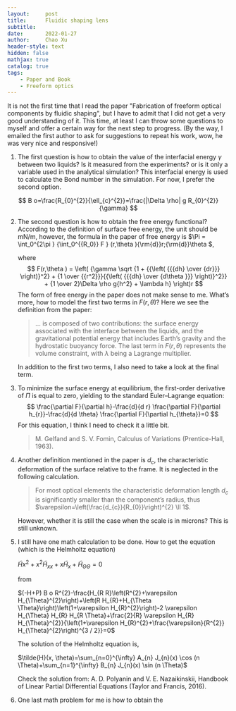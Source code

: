 ```yaml
---
layout:     post
title:      Fluidic shaping lens
subtitle:   
date:       2022-01-27
author:     Chao Xu
header-style: text
hidden: false 
mathjax: true
catalog: true
tags:
    - Paper and Book
    - Freeform optics
---
```


It is not the first time that I read the paper "Fabrication of freeform optical components by fluidic shaping", but I have to admit that I did not get a very good understanding of it. This time, at least I can throw some questions to myself and offer a certain way for the next step to progress. (By the way, I emailed the first author to ask for suggestions to repeat his work, wow, he was very nice and responsive!)

1. The first question is how to obtain the value of the interfacial energy $\gamma$ between two liquids? Is it measured from the experiments? or is it only a  variable used in the analytical simulation? This interfacial energy is used to calculate the Bond number in the simulation. For now, I prefer the second option. 

$$
B o=\frac{R_{0}^{2}}{\ell_{c}^{2}}=\frac{|\Delta \rho| g R_{0}^{2}}{\gamma}
$$

2. The second question is how to obtain the free energy functional? According to the definition of surface free energy, the unit should be mN/m, however, the formula in the paper of free energy is $\Pi  = \int_0^{2\pi } {\int_0^{{R_0}} F } (r,\theta ){\rm{d}}r\;{\rm{d}}\theta $, 

   where
   $$
   F(r,\theta ) = \left( {\gamma \sqrt {1 + {{\left( {{{dh} \over {dr}}} \right)}^2} + {1 \over {{r^2}}}{{\left( {{{dh} \over {d\theta }}} \right)}^2}}  + {1 \over 2}\Delta \rho g{h^2} + \lambda h} \right)r
   $$
   The form of free energy in the paper does not make sense to me. What’s more, how to model the first two terms in $F(r,\theta)$? Here we see the definition from the paper:

   > … is composed of two contributions: the surface energy associated with the interface between the liquids, and the gravitational potential energy that includes Earth’s gravity and the hydrostatic buoyancy force. The last term in  $F(r,\theta)$ represents the volume constraint, with $\lambda$ being a Lagrange multiplier.

   In addition to the first two terms, I also need to take a look at the final term.

3. To minimize the surface energy at equilibrium, the first-order derivative of $\Pi$​ is equal to zero, yielding to the standard Euler–Lagrange equation:
   $$
   \frac{\partial F}{\partial h}-\frac{d}{d r} \frac{\partial F}{\partial h_{r}}-\frac{d}{d \theta} \frac{\partial F}{\partial h_{\theta}}=0
   $$
   For this equation, I think I need to check it a little bit.

   > M. Gelfand and S. V. Fomin, Calculus of Variations (Prentice-Hall, 1963).

4. Another definition mentioned in the paper is $d_c$​, the characteristic deformation of the surface relative to the frame. It is neglected in the following calculation. 

   > For most optical elements the characteristic deformation length $d_c$ is significantly smaller than the component’s radius, thus $\varepsilon=\left(\frac{d_{c}}{R_{0}}\right)^{2} \ll 1$.

   However, whether it is still the case when the scale is in microns? This is still unknown. 

5. I still have one math calculation to be done. How to get the equation (which is the Helmholtz equation)
   
   $\tilde{H} x^{2}+x^{2} \tilde{H}_{x x}+x \tilde{H}_{x}+\tilde{H}_{\Theta \Theta}=0$
   
   from 
   
   $(-H+P) B o R^{2}-\frac{H_{R R}\left(R^{2}+\varepsilon H_{\Theta}^{2}\right)+\left(R H_{R}+H_{\Theta \Theta}\right)\left(1+\varepsilon H_{R}^{2}\right)-2 \varepsilon H_{\Theta} H_{R} H_{R \Theta}+\frac{2}{R} \varepsilon H_{R} H_{\Theta}^{2}}{\left(1+\varepsilon H_{R}^{2}+\frac{\varepsilon}{R^{2}} H_{\Theta}^{2}\right)^{3 / 2}}=0$
   
   The solution of the Helmholtz equation is, 
   
   $\tilde{H}(x, \theta)=\sum_{n=0}^{\infty} A_{n} J_{n}(x) \cos (n \Theta)+\sum_{n=1}^{\infty} B_{n} J_{n}(x) \sin (n \Theta)$
   
   Check the solution from: A. D. Polyanin and V. E. Nazaikinskii, Handbook of Linear Partial Differential Equations (Taylor and Francis, 2016).

6. One last math problem for me is how to obtain the 
